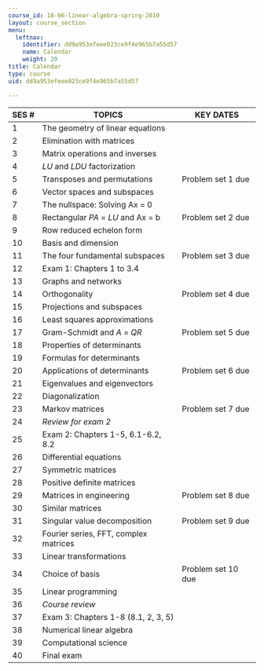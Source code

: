 ```yaml
---
course_id: 18-06-linear-algebra-spring-2010
layout: course_section
menu:
  leftnav:
    identifier: dd9a953efeee023ce9f4e965b7a55d57
    name: Calendar
    weight: 20
title: Calendar
type: course
uid: dd9a953efeee023ce9f4e965b7a55d57

---
```


| SES # | TOPICS | KEY DATES |
| --- | --- | --- |
| 1 | The geometry of linear equations | &nbsp; |
| 2 | Elimination with matrices | &nbsp; |
| 3 | Matrix operations and inverses | &nbsp; |
| 4 | _LU_ and _LDU_ factorization | &nbsp; |
| 5 | Transposes and permutations | Problem set 1 due |
| 6 | Vector spaces and subspaces | &nbsp; |
| 7 | The nullspace: Solving Ax = 0 | &nbsp; |
| 8 | Rectangular _PA_ = _LU_ and Ax = b | Problem set 2 due |
| 9 | Row reduced echelon form | &nbsp; |
| 10 | Basis and dimension | &nbsp; |
| 11 | The four fundamental subspaces | Problem set 3 due |
| 12 | Exam 1: Chapters 1 to 3.4 | &nbsp; |
| 13 | Graphs and networks | &nbsp; |
| 14 | Orthogonality | Problem set 4 due |
| 15 | Projections and subspaces | &nbsp; |
| 16 | Least squares approximations | &nbsp; |
| 17 | Gram-Schmidt and _A_ = _QR_ | Problem set 5 due |
| 18 | Properties of determinants | &nbsp; |
| 19 | Formulas for determinants | &nbsp; |
| 20 | Applications of determinants | Problem set 6 due |
| 21 | Eigenvalues and eigenvectors | &nbsp; |
| 22 | Diagonalization | &nbsp; |
| 23 | Markov matrices | Problem set 7 due |
| 24 | _Review for exam 2_ | &nbsp; |
| 25 | Exam 2: Chapters 1-5, 6.1-6.2, 8.2 | &nbsp; |
| 26 | Differential equations | &nbsp; |
| 27 | Symmetric matrices | &nbsp; |
| 28 | Positive definite matrices | &nbsp; |
| 29 | Matrices in engineering | Problem set 8 due |
| 30 | Similar matrices | &nbsp; |
| 31 | Singular value decomposition | Problem set 9 due |
| 32 | Fourier series, FFT, complex matrices | &nbsp; |
| 33 | Linear transformations | &nbsp; |
| 34 | Choice of basis | Problem set 10 due |
| 35 | Linear programming | &nbsp; |
| 36 | _Course review_ | &nbsp; |
| 37 | Exam 3: Chapters 1-8 (8.1, 2, 3, 5) | &nbsp; |
| 38 | Numerical linear algebra | &nbsp; |
| 39 | Computational science | &nbsp; |
| 40 | Final exam |